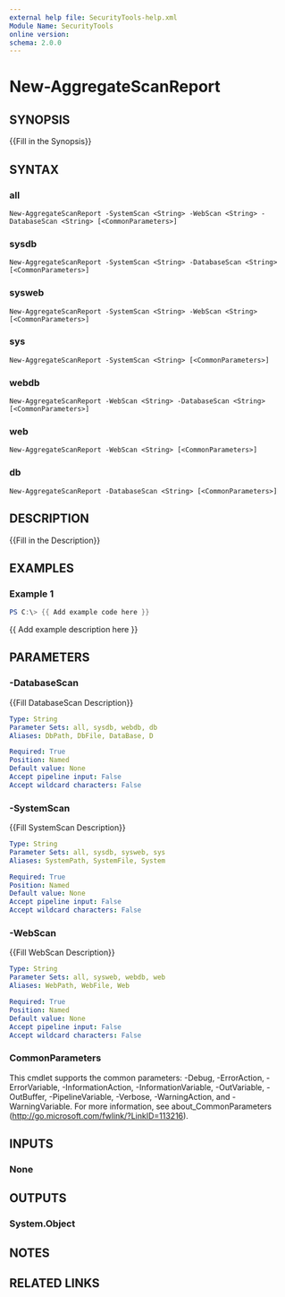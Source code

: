 ```yaml
---
external help file: SecurityTools-help.xml
Module Name: SecurityTools
online version:
schema: 2.0.0
---
```


# New-AggregateScanReport

## SYNOPSIS
{{Fill in the Synopsis}}

## SYNTAX

### all
```
New-AggregateScanReport -SystemScan <String> -WebScan <String> -DatabaseScan <String> [<CommonParameters>]
```

### sysdb
```
New-AggregateScanReport -SystemScan <String> -DatabaseScan <String> [<CommonParameters>]
```

### sysweb
```
New-AggregateScanReport -SystemScan <String> -WebScan <String> [<CommonParameters>]
```

### sys
```
New-AggregateScanReport -SystemScan <String> [<CommonParameters>]
```

### webdb
```
New-AggregateScanReport -WebScan <String> -DatabaseScan <String> [<CommonParameters>]
```

### web
```
New-AggregateScanReport -WebScan <String> [<CommonParameters>]
```

### db
```
New-AggregateScanReport -DatabaseScan <String> [<CommonParameters>]
```

## DESCRIPTION
{{Fill in the Description}}

## EXAMPLES

### Example 1
```powershell
PS C:\> {{ Add example code here }}
```

{{ Add example description here }}

## PARAMETERS

### -DatabaseScan
{{Fill DatabaseScan Description}}

```yaml
Type: String
Parameter Sets: all, sysdb, webdb, db
Aliases: DbPath, DbFile, DataBase, D

Required: True
Position: Named
Default value: None
Accept pipeline input: False
Accept wildcard characters: False
```

### -SystemScan
{{Fill SystemScan Description}}

```yaml
Type: String
Parameter Sets: all, sysdb, sysweb, sys
Aliases: SystemPath, SystemFile, System

Required: True
Position: Named
Default value: None
Accept pipeline input: False
Accept wildcard characters: False
```

### -WebScan
{{Fill WebScan Description}}

```yaml
Type: String
Parameter Sets: all, sysweb, webdb, web
Aliases: WebPath, WebFile, Web

Required: True
Position: Named
Default value: None
Accept pipeline input: False
Accept wildcard characters: False
```

### CommonParameters
This cmdlet supports the common parameters: -Debug, -ErrorAction, -ErrorVariable, -InformationAction, -InformationVariable, -OutVariable, -OutBuffer, -PipelineVariable, -Verbose, -WarningAction, and -WarningVariable.
For more information, see about_CommonParameters (http://go.microsoft.com/fwlink/?LinkID=113216).

## INPUTS

### None

## OUTPUTS

### System.Object
## NOTES

## RELATED LINKS

